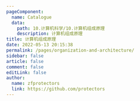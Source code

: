 ```yaml
---
pageComponent: 
  name: Catalogue
  data: 
    path: 10.计算机科学/10.计算机组成原理
    description: 计算机组成原理
title: 计算机组成原理
date: 2022-05-13 20:15:38
permalink: /pages/organization-and-architecture/
sidebar: false
article: false
comment: false
editLink: false
author: 
  name: zfprotectors
  link: https://github.com/protectors
---
```

